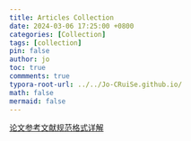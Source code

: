 ```yaml
---
title: Articles Collection
date: 2024-03-06 17:25:00 +0800
categories: [Collection]
tags: [collection]
pin: false
author: jo
toc: true
commments: true
typora-root-url: ../../Jo-CRuiSe.github.io/
math: false
mermaid: false
---
```


[论文参考文献规范格式详解](https://zhuanlan.zhihu.com/p/29513792)